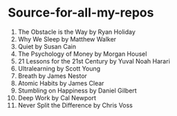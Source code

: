 # Source-for-all-my-repos



1. The Obstacle is the Way by Ryan Holiday
2. Why We Sleep by Matthew Walker
3. Quiet by Susan Cain
4. The Psychology of Money by Morgan Housel
5. 21 Lessons for the 21st Century by Yuval Noah Harari
6. Ultralearning by Scott Young
7. Breath by James Nestor
8. Atomic Habits by James Clear
9. Stumbling on Happiness by Daniel Gilbert
10. Deep Work by Cal Newport
11. Never Split the Difference by Chris Voss
